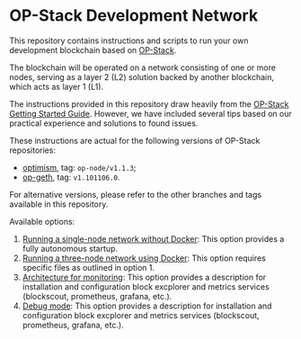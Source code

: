 # OP-Stack Development Network

This repository contains instructions and scripts to run your own development blockchain based on [OP-Stack](https://stack.optimism.io/).

The blockchain will be operated on a network consisting of one or more nodes, serving as a layer 2 (L2) solution backed by another blockchain, which acts as layer 1 (L1).

The instructions provided in this repository draw heavily from the [OP-Stack Getting Started Guide](https://stack.optimism.io/docs/build/getting-started/). However, we have included several tips based on our practical experience and solutions to found issues.

These instructions are actual for the following versions of OP-Stack repositories:
* [optimism](https://github.com/ethereum-optimism/optimism), tag: `op-node/v1.1.3`;
* [op-geth](https://github.com/ethereum-optimism/op-geth), tag: `v1.101106.0`.

For alternative versions, please refer to the other branches and tags available in this repository.

Available options:
1. [Running a single-node network without Docker](./single-node-no-docker.md): This option provides a fully autonomous startup.
2. [Running a three-node network using Docker](./three-node-using-docker.md): This option requires specific files as outlined in option 1.
3. [Architecture for monitoring](./architecture-for-monitoring.md): This option provides a description for installation and configuration block excplorer and metrics services (blockscout, prometheus, grafana, etc.).
4. [Debug mode](./debug_mode.md): This option provides a description for installation and configuration block excplorer and metrics services (blockscout, prometheus, grafana, etc.).
